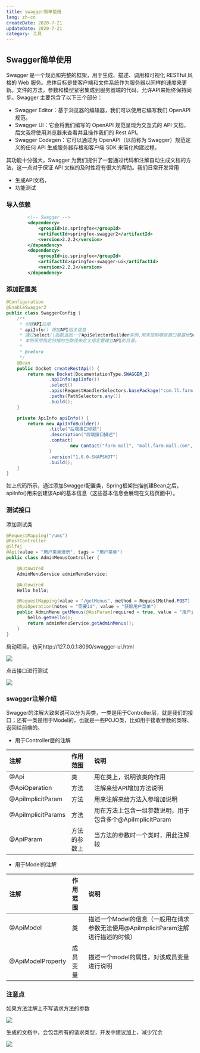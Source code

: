 ```yaml
---
title: swagger简单使用
lang: zh-cn
createDate: 2020-7-21
updateDate: 2020-7-21
category: 工具
---
```


## Swagger简单使用

Swagger 是一个规范和完整的框架，用于生成、描述、调用和可视化 RESTful 风格的 Web 服务。总体目标是使客户端和文件系统作为服务器以同样的速度来更新。文件的方法，参数和模型紧密集成到服务器端的代码，允许API来始终保持同步。Swagger 主要包含了以下三个部分：

* Swagger Editor：基于浏览器的编辑器，我们可以使用它编写我们 OpenAPI 规范。
* Swagger UI：它会将我们编写的 OpenAPI 规范呈现为交互式的 API 文档，后文我将使用浏览器来查看并且操作我们的 Rest API。
* Swagger Codegen：它可以通过为 OpenAPI（以前称为 Swagger）规范定义的任何 API 生成服务器存根和客户端 SDK 来简化构建过程。

其功能十分强大，Swagger 为我们提供了一套通过代码和注解自动生成文档的方法，这一点对于保证 API 文档的及时性将有很大的帮助。我们日常开发常用

* 生成API文档，
* 功能测试

### 导入依赖

~~~xml
        <!-- Swagger -->
        <dependency>
            <groupId>io.springfox</groupId>
            <artifactId>springfox-swagger2</artifactId>
            <version>2.2.2</version>
        </dependency>
        <dependency>
            <groupId>io.springfox</groupId>
            <artifactId>springfox-swagger-ui</artifactId>
            <version>2.2.2</version>
        </dependency>
~~~

### 添加配置类

~~~java
@Configuration
@EnableSwagger2
public class SwaggerConfig {
    /**
     * 创建API应用
     * apiInfo() 增加API相关信息
     * 通过select()函数返回一个ApiSelectorBuilder实例,用来控制哪些接口暴露给Swagger来展现，
     * 本例采用指定扫描的包路径来定义指定要建立API的目录。
     * 
     * @return
     */
    @Bean
    public Docket createRestApi() {
        return new Docket(DocumentationType.SWAGGER_2)
                .apiInfo(apiInfo())
                .select()
                .apis(RequestHandlerSelectors.basePackage("com.ll.farm.mall"))
                .paths(PathSelectors.any())
                .build();
    }

    private ApiInfo apiInfo() {
        return new ApiInfoBuilder()
                .title("后端接口标题")
                .description("后端接口描述")
                .contact(
                        new Contact("farm-mall", "mall.farm-mall.com", "farm-mall@mall.com")
                )
                .version("1.0.0-SNAPSHOT")
                .build();
    }
}

~~~

如上代码所示，通过添加Swagger配置类，Spring框架扫描创建Bean之后，apiInfo()用来创建该Api的基本信息（这些基本信息会展现在文档页面中）。

### 测试接口

添加测试类

~~~java
@RequestMapping("/ums")
@RestController
@Slf4j
@Api(value = "用户菜单演示", tags = "用户菜单")
public class AdminMenusController {

    @Autowired
    AdminMenuService adminMenuService;

    @Autowired
    Hello hello;

    @RequestMapping(value = "/getMenus", method = RequestMethod.POST)
    @ApiOperation(notes = "需要id", value = "获取用户菜单")
    public AdminMenu getMenus(@ApiParam(required = true, value = "用户id") @RequestBody Integer userId) {
        hello.getHello();
        return adminMenuService.getAdminMenus();
    }
}

~~~

启动项目。访问http://127.0.0.1:8090/swagger-ui.html

![](https://gitee.com/ching7777/gitee_graph_bed/raw/master/img/20200721150358.png)

点击接口进行测试

![](https://gitee.com/ching7777/gitee_graph_bed/raw/master/img/20200721150535.png)

### swagger注解介绍

Swagger的注解大致来说可以分为两类，一类是用于Controller层，就是我们的接口；还有一类是用于Model的，也就是一些POJO类，比如用于接收参数的类呀、返回给前端的。

* 用于Controller层的注解

| 注解               | 作用范围     | 说明                                                      |
| :----------------- | :----------- | :-------------------------------------------------------- |
| @Api               | 类           | 用在类上，说明该类的作用                                  |
| @ApiOperation      | 方法         | 注解来给API增加方法说明                                   |
| @ApiImplicitParam  | 方法         | 用来注解来给方法入参增加说明                              |
| @ApiImplicitParams | 方法         | 用在方法上包含一组参数说明，用于包含多个@ApiImplicitParam |
| @ApiParam          | 方法的参数上 | 当方法的参数时一个类时，用此注解较                        |

* 用于Model的注解

| 注解              | 作用范围 | 说明                                                                               |
| :---------------- | :------- | :--------------------------------------------------------------------------------- |
| @ApiModel         | 类       | 描述一个Model的信息（一般用在请求参数无法使用@ApiImplicitParam注解进行描述的时候） |
| @ApiModelProperty | 成员变量 | 描述一个model的属性，对该成员变量进行说明                                          |

### 注意点

如果方法注解上不写请求方法的参数

![](https://gitee.com/ching7777/gitee_graph_bed/raw/master/img/20200721151443.png)

生成的文档中，会包含所有的请求类型，开发中建议加上，减少冗余

![](https://gitee.com/ching7777/gitee_graph_bed/raw/master/img/20200721151531.png)